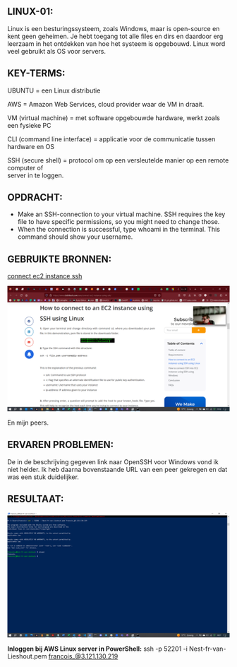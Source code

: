 
## LINUX-01:

Linux is een besturingssysteem, zoals Windows, maar is open-source en kent geen geheimen. 
Je hebt toegang tot alle files en dirs en daardoor erg leerzaam in het ontdekken van hoe het 
systeem is opgebouwd. Linux word veel gebruikt als OS voor servers.

## KEY-TERMS:

UBUNTU = een Linux distributie

AWS = Amazon Web Services, cloud provider waar de VM in draait.

VM (virtual machine) = met software opgebouwde hardware, werkt zoals een fysieke PC 

CLI (command line interface) = applicatie voor de communicatie tussen hardware en OS

SSH (secure shell) = protocol om op een versleutelde manier op een remote computer of  
server in te loggen.

## OPDRACHT:

* Make an SSH-connection to your virtual machine. SSH requires the key file to have
  specific permissions, so you might need to change those.
* When the connection is successful, type whoami in the terminal. This command
  should show your username.

## GEBRUIKTE BRONNEN:

[connect ec2 instance ssh](https://www.clickittech.com/aws/connect-ec2-instance-using-ssh/)

![PrtSc clickittech](00_includes/week1/Linux/2023-06-06_1.png)

En mijn peers.

## ERVAREN PROBLEMEN:
De in de beschrijving gegeven link naar OpenSSH voor Windows vond ik niet helder. Ik 
heb daarna bovenstaande URL van een peer gekregen en dat was een stuk duidelijker. 

## RESULTAAT:

![PrtSc result](../00_includes/week1/Linux/2023-06-06.png)

**Inloggen bij AWS Linux server in PowerShell:**
ssh -p 52201 -i Nest-fr-van-Lieshout.pem francois_@3.121.130.219
